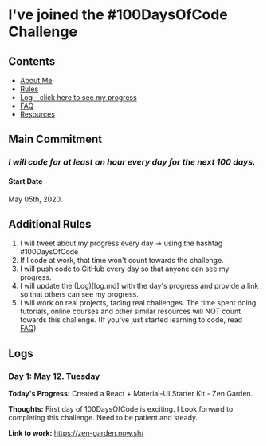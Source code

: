 # I've joined the #100DaysOfCode Challenge

## Contents

- [About Me](about.md)
- [Rules](rules.md)
- [Log - click here to see my progress](log.md)
- [FAQ](FAQ.md)
- [Resources](resources.md)

## Main Commitment

### _I will code for at least an hour every day for the next 100 days._

#### Start Date

May 05th, 2020.

## Additional Rules

1. I will tweet about my progress every day -> using the hashtag #100DaysOfCode
2. If I code at work, that time won't count towards the challenge.
3. I will push code to GitHub every day so that anyone can see my progress.
4. I will update the (Log)[log.md] with the day's progress and provide a link so that others can see my progress.
5. I will work on real projects, facing real challenges. The time spent doing tutorials, online courses and other similar resources will NOT count towards this challenge. (If you've just started learning to code, read [FAQ](FAQ.md))

## Logs

### Day 1: May 12. Tuesday

**Today's Progress:** Created a React + Material-UI Starter Kit - Zen Garden.

**Thoughts:** First day of 100DaysOfCode is exciting. I Look forward to completing this challenge. Need to be patient and steady.

**Link to work:** https://zen-garden.now.sh/
